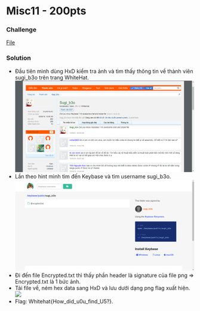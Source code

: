 # Misc11 - 200pts
### Challenge
[File](whitehat.png)
### Solution
- Đầu tiên mình dùng HxD kiểm tra ảnh và tìm thấy thông tin về thành viên sugi_b3o trên trang WhiteHat.
![](2.png)
- Lần theo hint mình tìm đến Keybase và tìm username sugi_b3o.
![](1.png)
- Đi đến file Encrypted.txt thì thấy phần header là signature của file png => Encrypted.txt là 1 bức ảnh.
- Tải file về, ném hex data sang HxD và lưu dưới dạng png flag xuất hiện.
![](3.png)
- Flag: Whitehat{How_did_u0u_find_U5?}.

